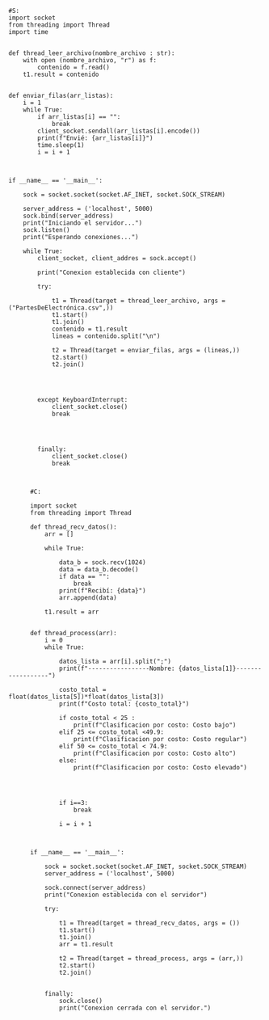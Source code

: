     #S:
    import socket
    from threading import Thread
    import time
    
    
    def thread_leer_archivo(nombre_archivo : str):
        with open (nombre_archivo, "r") as f:
            contenido = f.read()
        t1.result = contenido
    
    
    def enviar_filas(arr_listas):
        i = 1
        while True:
            if arr_listas[i] == "":
                break
            client_socket.sendall(arr_listas[i].encode())
            print(f"Envié: {arr_listas[i]}")
            time.sleep(1)
            i = i + 1 
    
    
    
    if __name__ == '__main__':
    
        sock = socket.socket(socket.AF_INET, socket.SOCK_STREAM)
    
        server_address = ('localhost', 5000)
        sock.bind(server_address)
        print("Iniciando el servidor...")
        sock.listen()
        print("Esperando conexiones...")
    
        while True:
            client_socket, client_addres = sock.accept()
    
            print("Conexion establecida con cliente")
    
            try:
    
                t1 = Thread(target = thread_leer_archivo, args = ("PartesDeElectrónica.csv",))
                t1.start()
                t1.join()
                contenido = t1.result
                lineas = contenido.split("\n")
    
                t2 = Thread(target = enviar_filas, args = (lineas,))
                t2.start()
                t2.join()
                
    
               
    
            except KeyboardInterrupt:
                client_socket.close()
                break 
    
    
    
    
            finally:
                client_socket.close()
                break



          #C:

          import socket
          from threading import Thread
          
          def thread_recv_datos():
              arr = []
          
              while True:
          
                  data_b = sock.recv(1024)
                  data = data_b.decode()
                  if data == "":
                      break
                  print(f"Recibí: {data}")
                  arr.append(data)
          
              t1.result = arr
          
              
          def thread_process(arr):
              i = 0
              while True: 
          
                  datos_lista = arr[i].split(";")
                  print(f"-----------------Nombre: {datos_lista[1]}------------------")
          
                  costo_total = float(datos_lista[5])*float(datos_lista[3])
                  print(f"Costo total: {costo_total}")
          
                  if costo_total < 25 :
                      print(f"Clasificacion por costo: Costo bajo")
                  elif 25 <= costo_total <49.9:
                      print(f"Clasificacion por costo: Costo regular")
                  elif 50 <= costo_total < 74.9:
                      print(f"Clasificacion por costo: Costo alto")
                  else:
                      print(f"Clasificacion por costo: Costo elevado")
          
              
          
          
                  if i==3:
                      break
          
                  i = i + 1 
          
          
          
          if __name__ == '__main__':
          
              sock = socket.socket(socket.AF_INET, socket.SOCK_STREAM)
              server_address = ('localhost', 5000)
          
              sock.connect(server_address)
              print("Conexion establecida con el servidor")
          
              try:
          
                  t1 = Thread(target = thread_recv_datos, args = ())
                  t1.start()
                  t1.join()
                  arr = t1.result
          
                  t2 = Thread(target = thread_process, args = (arr,))
                  t2.start()
                  t2.join()
          
          
              finally:
                  sock.close()
                  print("Conexion cerrada con el servidor.")
